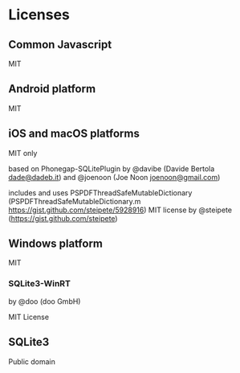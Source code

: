 # Licenses

## Common Javascript

MIT

## Android platform

MIT

## iOS and macOS platforms

MIT only

based on Phonegap-SQLitePlugin by @davibe (Davide Bertola <dade@dadeb.it>) and @joenoon (Joe Noon <joenoon@gmail.com>)

includes and uses PSPDFThreadSafeMutableDictionary (PSPDFThreadSafeMutableDictionary.m <https://gist.github.com/steipete/5928916>) MIT license by @steipete (<https://gist.github.com/steipete>)

## Windows platform

MIT

### SQLite3-WinRT

by @doo (doo GmbH)

MIT License

## SQLite3

Public domain
